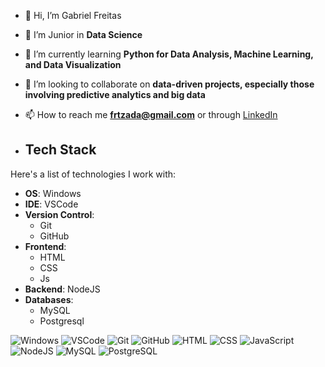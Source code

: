 - 👋 Hi, I’m Gabriel Freitas
- 👀 I’m Junior in **Data Science**
- 🌱 I’m currently learning **Python for Data Analysis, Machine Learning, and Data Visualization**
- 💞️ I’m looking to collaborate on **data-driven projects, especially those involving predictive analytics and big data**
- 📫 How to reach me **frtzada@gmail.com** or through [LinkedIn](https://www.linkedin.com/in/frtzada/)

- ## Tech Stack

Here's a list of technologies I work with:

- **OS**: Windows 
- **IDE**: VSCode 
- **Version Control**: 
  - Git 
  - GitHub 
- **Frontend**: 
  - HTML 
  - CSS 
  - Js 
- **Backend**: NodeJS 
- **Databases**: 
  - MySQL 
  - Postgresql 

![Windows](https://img.shields.io/badge/Windows-0078D6?style=for-the-badge&logo=windows&logoColor=white)
![VSCode](https://img.shields.io/badge/VSCode-007ACC?style=for-the-badge&logo=visual-studio-code&logoColor=white)
![Git](https://img.shields.io/badge/Git-F05032?style=for-the-badge&logo=git&logoColor=white)
![GitHub](https://img.shields.io/badge/GitHub-181717?style=for-the-badge&logo=github&logoColor=white)
![HTML](https://img.shields.io/badge/HTML5-E34F26?style=for-the-badge&logo=html5&logoColor=white)
![CSS](https://img.shields.io/badge/CSS3-1572B6?style=for-the-badge&logo=css3&logoColor=white)
![JavaScript](https://img.shields.io/badge/JavaScript-F7DF1E?style=for-the-badge&logo=javascript&logoColor=black)
![NodeJS](https://img.shields.io/badge/Node.js-339933?style=for-the-badge&logo=node.js&logoColor=white)
![MySQL](https://img.shields.io/badge/MySQL-4479A1?style=for-the-badge&logo=mysql&logoColor=white)
![PostgreSQL](https://img.shields.io/badge/PostgreSQL-336791?style=for-the-badge&logo=postgresql&logoColor=white)
<!-- Optional: Badges or icons for tech stack -->
<!-- You can use services like shields.io or simple-icons to add icons or badges -->

<!---
frtzada/frtzada is a ✨ special ✨ repository because its `README.md` (this file) appears on your GitHub profile.
You can click the Preview link to take a look at your changes.
--->
